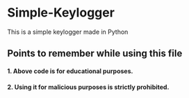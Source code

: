 # Simple-Keylogger
This is a simple keylogger made in Python 

<h2>Points to remember while using this file</h2>
<h4>1. Above code is for educational purposes.</h4>
<h4>2. Using it for malicious purposes is strictly prohibited.</h4>


